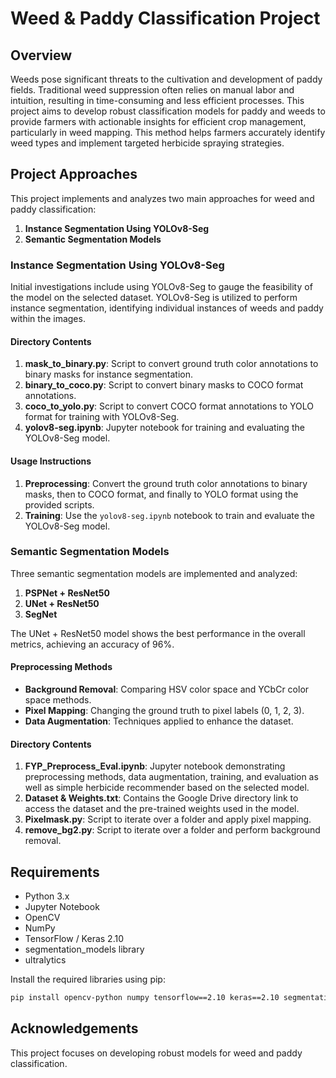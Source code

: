 # Weed & Paddy Classification Project

## Overview
Weeds pose significant threats to the cultivation and development of paddy fields. Traditional weed suppression often relies on manual labor and intuition, resulting in time-consuming and less efficient processes. This project aims to develop robust classification models for paddy and weeds to provide farmers with actionable insights for efficient crop management, particularly in weed mapping. This method helps farmers accurately identify weed types and implement targeted herbicide spraying strategies.

## Project Approaches
This project implements and analyzes two main approaches for weed and paddy classification:

1. **Instance Segmentation Using YOLOv8-Seg**
2. **Semantic Segmentation Models**

### Instance Segmentation Using YOLOv8-Seg
Initial investigations include using YOLOv8-Seg to gauge the feasibility of the model on the selected dataset. YOLOv8-Seg is utilized to perform instance segmentation, identifying individual instances of weeds and paddy within the images.

#### Directory Contents
1. **mask_to_binary.py**: Script to convert ground truth color annotations to binary masks for instance segmentation.
2. **binary_to_coco.py**: Script to convert binary masks to COCO format annotations.
3. **coco_to_yolo.py**: Script to convert COCO format annotations to YOLO format for training with YOLOv8-Seg.
4. **yolov8-seg.ipynb**: Jupyter notebook for training and evaluating the YOLOv8-Seg model.

#### Usage Instructions
1. **Preprocessing**: Convert the ground truth color annotations to binary masks, then to COCO format, and finally to YOLO format using the provided scripts.
2. **Training**: Use the `yolov8-seg.ipynb` notebook to train and evaluate the YOLOv8-Seg model.

### Semantic Segmentation Models
Three semantic segmentation models are implemented and analyzed:
1. **PSPNet + ResNet50**
2. **UNet + ResNet50**
3. **SegNet**

The UNet + ResNet50 model shows the best performance in the overall metrics, achieving an accuracy of 96%.

#### Preprocessing Methods
- **Background Removal**: Comparing HSV color space and YCbCr color space methods.
- **Pixel Mapping**: Changing the ground truth to pixel labels (0, 1, 2, 3).
- **Data Augmentation**: Techniques applied to enhance the dataset.

#### Directory Contents
1. **FYP_Preprocess_Eval.ipynb**: Jupyter notebook demonstrating preprocessing methods, data augmentation, training, and evaluation as well as simple herbicide recommender based on the selected model.
2. **Dataset & Weights.txt**: Contains the Google Drive directory link to access the dataset and the pre-trained weights used in the model.
3. **Pixelmask.py**: Script to iterate over a folder and apply pixel mapping.
4. **remove_bg2.py**: Script to iterate over a folder and perform background removal.

## Requirements
- Python 3.x
- Jupyter Notebook
- OpenCV
- NumPy
- TensorFlow / Keras 2.10
- segmentation_models library
- ultralytics

Install the required libraries using pip:

```bash
pip install opencv-python numpy tensorflow==2.10 keras==2.10 segmentation-models ultralytics
```

## Acknowledgements
This project focuses on developing robust models for weed and paddy classification. 

